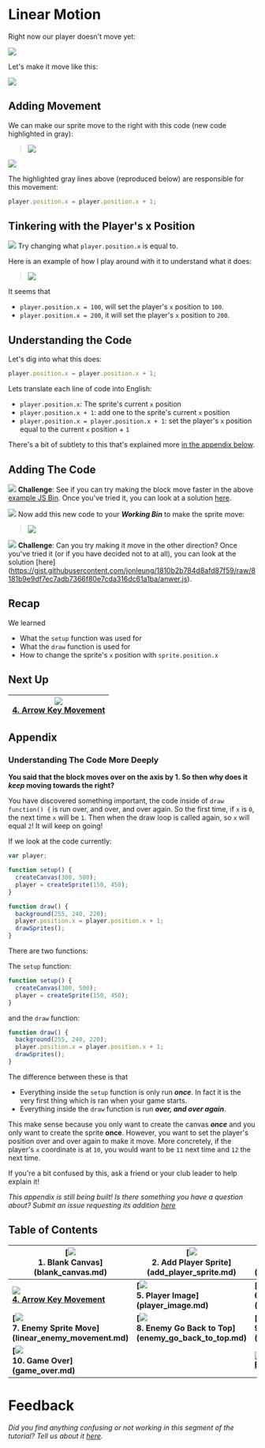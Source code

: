 # Linear Motion

Right now our player doesn't move yet:

![](img/sq_2_add_player_sprite.png)

Let's make it move like this:

![](img/sq_3_linear_player_movement.gif)

## Adding Movement

We can make our sprite move to the right with this code (new code highlighted in
gray):

> ![](img/3_js_bin.gif)

<a href="http://jsbin.com/qiyuno/15/edit?js,output"
target="_blank">![](img/open_in_js_bin.png)</a>

The highlighted gray lines above (reproduced below) are responsible for this
movement:

```js
player.position.x = player.position.x + 1;
```

## Tinkering with the Player's x Position

![](img/checkmark.png) Try changing what `player.position.x` is equal to.

Here is an example of how I play around with it to understand what it does:

> ![](img/t3_tinker_with_player_x.gif)

It seems that

- `player.position.x = 100`, will set the player's `x`
position to `100`.
- `player.position.x = 200`, it will set the player's `x`
position to `200`.

## Understanding the Code

Let's dig into what this does:

```js
player.position.x = player.position.x + 1;
```

Lets translate each line of code into English:

- `player.position.x`: The sprite's current `x` position
- `player.position.x + 1`: add one to the sprite's current `x` position
- `player.position.x = player.position.x + 1`: set the player's `x` position
  equal to the current `x` position + `1`

There's a bit of subtlety to this that's explained more
[in the appendix below](#understanding-the-code-more-deeply).

## Adding The Code

![](img/challenge.png) **Challenge**: See if you can try making the block move
faster in the above <a href="http://jsbin.com/qiyuno/15/edit?js,output"
target="_blank">example JS Bin</a>. Once you've tried it, you can look at a
solution
[here](https://gist.githubusercontent.com/jonleung/1810b2b784d8afd87f59/raw/95b637cb89e482b975cf75721e755ca8fa4a73bd/anwer.js).

![](img/checkmark.png) Now add this new code to your **_Working Bin_** to make
the sprite move:

> ![](img/t3_add_code.gif)

![](img/challenge.png) **Challenge**: Can you try
making it move in the other direction? Once you've tried it (or if you have
decided not to at all), you can look at the
solution [here]
(https://gist.githubusercontent.com/jonleung/1810b2b784d8afd87f59/raw/8181b9e9df7ec7adb7366f80e7cda316dc61a1ba/anwer.js).

## Recap

We learned

- What the `setup` function was used for
- What the `draw` function is used for
- How to change the sprite's `x` position with `sprite.position.x`

## Next Up

| **[![](img/sq_4_arrow_key_movement.gif)    <br> 4.  Arrow Key Movement](arrow_key_movement.md)** |
| --------------------------------------------------------------------------------------------------- |

## Appendix

### Understanding The Code More Deeply

**You said that the block moves over on the axis by 1. So then why does it
_keep_ moving towards the right?**

You have discovered something important, the code inside of `draw function() {`
is run over, and over, and over again. So the first time, if `x` is `0`, the
next time `x` will be `1`. Then when the draw loop is called again, so `x`
will equal `2`! It will keep on going!

If we look at the code currently:

```js
var player;

function setup() {
  createCanvas(300, 500);
  player = createSprite(150, 450);
}

function draw() {
  background(255, 240, 220);
  player.position.x = player.position.x + 1;
  drawSprites();
}
```

There are two functions:

The `setup` function:

```js
function setup() {
  createCanvas(300, 500);
  player = createSprite(150, 450);
}
```

and the `draw` function:

```js
function draw() {
  background(255, 240, 220);
  player.position.x = player.position.x + 1;
  drawSprites();
}
```

The difference between these is that

- Everything inside the `setup` function is only run _**once**_. In fact it is
  the very first thing which is ran when your game starts.
- Everything inside the `draw` function is run _**over, and over again**_.

This make sense because you only want to create the canvas _**once**_ and you
only want to create the sprite **once**. However, you want to set the player's
position over and over again to make it move. More concretely, if the player's
`x` coordinate is at `10`, you would want to be `11` next time and `12` the next
time.

If you're a bit confused by this, ask a friend or your club leader to help
explain it!

*This appendix is still being built! Is there something you have a question
about? Submit an issue requesting its addition
[here](https://github.com/hackclub/hackclub/issues)*

## Table of Contents

| **[![](img/sq_1_blank_canvas.png)          <br> 1.  Blank Canvas]      (blank_canvas.md)**          | **[![](img/sq_2_add_player_sprite.png)    <br> 2. Add Player Sprite]    (add_player_sprite.md)**    | **[![](img/sq_3_linear_player_movement.gif)  <br> 3. Linear Player Movement] (linear_player_movement.md)** |
| --------------------------------------------------------------------------------------------------- | --------------------------------------------------------------------------------------------------- | ---------------------------------------------------------------------------------------------------------- |
| **[![](img/sq_4_arrow_key_movement.gif)    <br> 4.  Arrow Key Movement](arrow_key_movement.md)**    | **[![](img/sq_5_player_image.gif)         <br> 5. Player Image]         (player_image.md)**         | **[![](img/sq_6_add_enemy_sprite.gif)        <br> 6. Add Enemy Sprite]       (add_enemy_sprite.md)**       |
| **[![](img/sq_7_linear_enemy_movement.gif) <br> 7.  Enemy Sprite Move] (linear_enemy_movement.md)** | **[![](img/sq_8_enemy_go_back_to_top.gif) <br> 8. Enemy Go Back to Top] (enemy_go_back_to_top.md)** | **[![](img/sq_9_random_enemy_position.gif)   <br> 9. Random Enemy Position]  (random_enemy_position.md)**  |
| **[![](img/sq_10_game_over.gif)            <br> 10. Game Over]         (game_over.md)**             |                                                                                                     | **[![](img/readme.png) <br> Back to the README.md](README.md)**                                            |

# Feedback

_Did you find anything confusing or not working in this segment of the
tutorial? Tell us about it
[here](https://docs.google.com/forms/d/1IxbiDtyP-UOx3hRGu3o2I-iVll95xQ6I_pW8JS3TZ2k/viewform?entry.1677546962=Linear+motion+for+the+player+in+the+bullet+dodging+game)._

